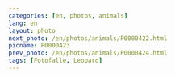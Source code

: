 ```yaml
---
categories: [en, photos, animals]
lang: en
layout: photo
next_photo: /en/photos/animals/P0000422.html
picname: P0000423
prev_photo: /en/photos/animals/P0000424.html
tags: [Fotofalle, Leopard]
---
```

